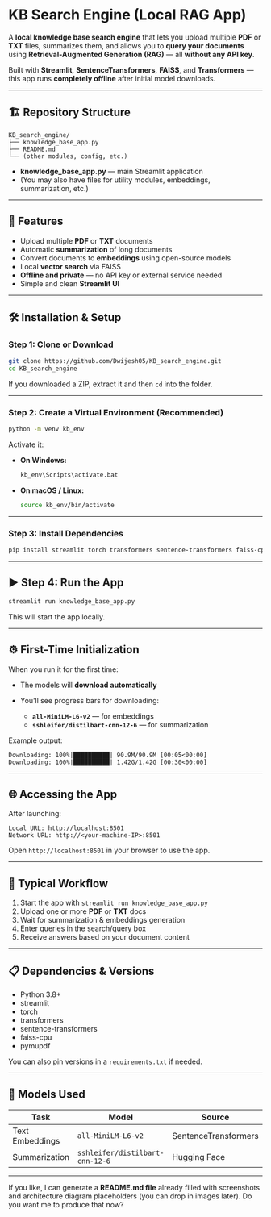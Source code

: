 # KB Search Engine (Local RAG App)

A **local knowledge base search engine** that lets you upload multiple **PDF** or **TXT** files, summarizes them, and allows you to **query your documents** using **Retrieval-Augmented Generation (RAG)** — all **without any API key**.

Built with **Streamlit**, **SentenceTransformers**, **FAISS**, and **Transformers** — this app runs **completely offline** after initial model downloads.

---

## 🏗 Repository Structure

```
KB_search_engine/
├── knowledge_base_app.py
├── README.md
└── (other modules, config, etc.)
```

* **knowledge_base_app.py** — main Streamlit application
* (You may also have files for utility modules, embeddings, summarization, etc.)

---

## 🚀 Features

* Upload multiple **PDF** or **TXT** documents
* Automatic **summarization** of long documents
* Convert documents to **embeddings** using open-source models
* Local **vector search** via FAISS
* **Offline and private** — no API key or external service needed
* Simple and clean **Streamlit UI**

---

## 🛠️ Installation & Setup

### Step 1: Clone or Download

```bash
git clone https://github.com/Dwijesh05/KB_search_engine.git
cd KB_search_engine
```

If you downloaded a ZIP, extract it and then `cd` into the folder.

---

### Step 2: Create a Virtual Environment (Recommended)

```bash
python -m venv kb_env
```

Activate it:

* **On Windows:**

  ```bash
  kb_env\Scripts\activate.bat
  ```

* **On macOS / Linux:**

  ```bash
  source kb_env/bin/activate
  ```

---

### Step 3: Install Dependencies

```bash
pip install streamlit torch transformers sentence-transformers faiss-cpu pymupdf
```

---

## ▶️ Step 4: Run the App

```bash
streamlit run knowledge_base_app.py
```

This will start the app locally.

---

## ⚙️ First-Time Initialization

When you run it for the first time:

* The models will **download automatically**
* You’ll see progress bars for downloading:

  * **`all-MiniLM-L6-v2`** — for embeddings
  * **`sshleifer/distilbart-cnn-12-6`** — for summarization

Example output:

```
Downloading: 100%|██████████| 90.9M/90.9M [00:05<00:00]
Downloading: 100%|██████████| 1.42G/1.42G [00:30<00:00]
```

---

## 🌐 Accessing the App

After launching:

```
Local URL: http://localhost:8501
Network URL: http://<your-machine-IP>:8501
```

Open `http://localhost:8501` in your browser to use the app.

---

## 🔄 Typical Workflow

1. Start the app with `streamlit run knowledge_base_app.py`
2. Upload one or more **PDF** or **TXT** docs
3. Wait for summarization & embeddings generation
4. Enter queries in the search/query box
5. Receive answers based on your document content

---

## 📋 Dependencies & Versions

* Python 3.8+
* streamlit
* torch
* transformers
* sentence-transformers
* faiss-cpu
* pymupdf

You can also pin versions in a `requirements.txt` if needed.

---

## 🧠 Models Used

| Task            | Model                           | Source               |
| --------------- | ------------------------------- | -------------------- |
| Text Embeddings | `all-MiniLM-L6-v2`              | SentenceTransformers |
| Summarization   | `sshleifer/distilbart-cnn-12-6` | Hugging Face         |

---



If you like, I can generate a **README.md file** already filled with screenshots and architecture diagram placeholders (you can drop in images later). Do you want me to produce that now?
